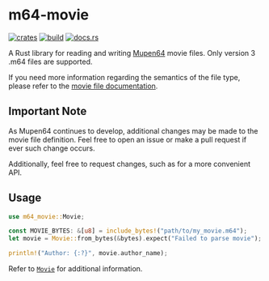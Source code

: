# m64-movie

[![crates](https://img.shields.io/crates/v/m64-movie.svg)](https://crates.io/crates/m64-movie)
[![build](https://github.com/timetravelpenguin/m64-movie/actions/workflows/ci.yml/badge.svg)](https://github.com/timetravelpenguin/m64-movie/actions/workflows/ci.yml)
[![docs.rs](https://docs.rs/m64-movie/badge.svg)](https://docs.rs/m64-movie)

A Rust library for reading and writing [Mupen64](https://github.com/mupen64/mupen64-rr-lua) movie files.
Only version 3 .m64 files are supported.

If you need more information regarding the semantics of the file type, please
refer to the [movie file documentation](https://tasvideos.org/EmulatorResources/Mupen/M64).

## Important Note

As Mupen64 continues to develop, additional changes may be made to the movie
file definition. Feel free to open an issue or make a pull request if ever such
change occurs.

Additionally, feel free to request changes, such as for a more convenient API.

## Usage

```rs
use m64_movie::Movie;

const MOVIE_BYTES: &[u8] = include_bytes!("path/to/my_movie.m64");
let movie = Movie::from_bytes(&bytes).expect("Failed to parse movie");

println!("Author: {:?}", movie.author_name);
```

Refer to [`Movie`](https://docs.rs/m64-movie/latest/m64_movie/struct.Movie.html)
for additional information.
